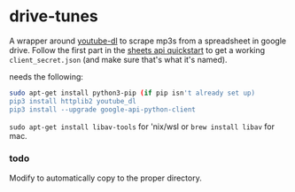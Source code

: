 # drive-tunes

A wrapper around [youtube-dl](https://github.com/rg3/youtube-dl) to scrape mp3s from a spreadsheet in google drive. Follow the first part in the [sheets api quickstart](https://developers.google.com/sheets/api/quickstart/python) to get a working `client_secret.json` (and make sure that's what it's named). 

needs the following:
```bash
sudo apt-get install python3-pip (if pip isn't already set up)
pip3 install httplib2 youtube_dl
pip3 install --upgrade google-api-python-client
```
`sudo apt-get install libav-tools` for 'nix/wsl or `brew install libav` for mac.

### todo
Modify to automatically copy to the proper directory.
